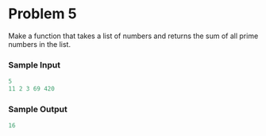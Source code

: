 # Problem 5

Make a function that takes a list of numbers and returns the sum of all prime numbers in the list.

### Sample Input

```c
5
11 2 3 69 420
```

### Sample Output

```c
16
```
